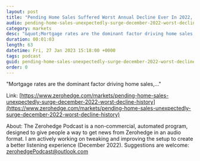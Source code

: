 ```yaml
---
layout: post
title: "Pending Home Sales Suffered Worst Annual Decline Ever In 2022, Despite December Surge"
audio: pending-home-sales-unexpectedly-surge-december-2022-worst-decline-history-0
category: markets
desc: "&quot;Mortgage rates are the dominant factor driving home sales,...&quot;"
duration: 00:01:03
length: 63
datetime: Fri, 27 Jan 2023 15:18:00 +0000
tags: podcast
guid: pending-home-sales-unexpectedly-surge-december-2022-worst-decline-history-0
order: 0
---
```

&quot;Mortgage rates are the dominant factor driving home sales,...&quot;

Link: [https://www.zerohedge.com/markets/pending-home-sales-unexpectedly-surge-december-2022-worst-decline-history](https://www.zerohedge.com/markets/pending-home-sales-unexpectedly-surge-december-2022-worst-decline-history)

About: The Zerohedge Podcast is a non-commercial, automated program, designed to give people a way to get news from Zerohedge in an audio format.  I am actively working on tweaking and improving the setup to create a better listening experience (December 2022).  Suggestions are welcome: [zerohedgePodcast@outlook.com](mailto:zerohedgePodcast@outlook.com)